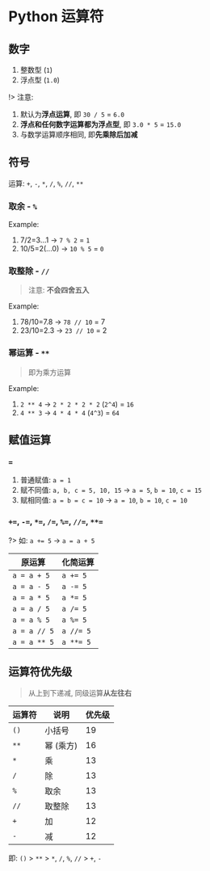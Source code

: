 # Python 运算符

## 数字

1. 整数型 (`1`)
2. 浮点型 (`1.0`)

!> 注意:

1. 默认为**浮点运算**, 即 `30 / 5` = `6.0`
2. **浮点和任何数字运算都为浮点型**, 即 `3.0 * 5` = `15.0`
3. 与数学运算顺序相同, 即**先乘除后加减**

## 符号

运算: `+`, `-`, `*`, `/`, `%`, `//`, `**`

### 取余 - `%`

Example:

1. 7/2=3...1 -> `7 % 2` = `1`
2. 10/5=2(...0) -> `10 % 5` = `0`

### 取整除 - `//`

> 注意: **不会四舍五入**

Example:

1. 78/10=7.8 -> `78 // 10` = 7
2. 23/10=2.3 -> `23 // 10` = 2

### 幂运算 - `**`

> 即为乘方运算

Example:

1. `2 ** 4` -> `2 * 2 * 2 * 2` (`2^4`) = `16`
2. `4 ** 3` -> `4 * 4 * 4` (`4^3`) = `64`

## 赋值运算

### `=`

1. 普通赋值: `a = 1`
2. 赋不同值: `a, b, c = 5, 10, 15` -> `a = 5`, `b = 10`, `c = 15`
3. 赋相同值: `a = b = c = 10` -> `a = 10`, `b = 10`, `c = 10`

### `+=`, `-=`, `*=`, `/=`, `%=`, `//=`, `**=`

?> 如: `a += 5` -> `a = a + 5`

| 原运算 | 化简运算 |
| --- | --- |
| `a = a + 5` | `a += 5` |
| `a = a - 5` | `a -= 5` |
| `a = a * 5` | `a *= 5` |
| `a = a / 5` | `a /= 5` |
| `a = a % 5` | `a %= 5` |
| `a = a // 5` | `a //= 5` |
| `a = a ** 5` | `a **= 5` |

## 运算符优先级

> 从上到下递减, 同级运算**从左往右**

| 运算符 | 说明 | 优先级 |
| --- | --- | --- |
| `()` | 小括号 | 19 |
| `**` | 幂 (乘方) | 16 |
| `*` | 乘 | 13 |
| `/` | 除 | 13 |
| `%` | 取余 | 13 |
| `//` | 取整除 | 13 |
| `+` | 加 | 12 |
| `-` | 减 | 12 |

即: `()`  >  `**`  >  `*`, `/`, `%`, `//`  >  `+`, `-`
